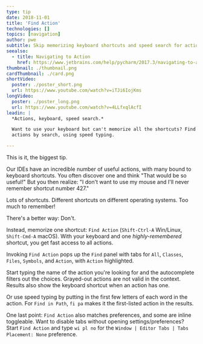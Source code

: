 ```yaml
---
type: tip
date: 2018-11-01
title: 'Find Action'
technologies: []
topics: [navigation]
author: pwe
subtitle: Skip memorizing keyboard shortcuts and speed search for actions instead.
seealso:
  - title: Navigating to Action
    href: https://www.jetbrains.com/help/pycharm/2017.3/navigating-to-action.html#Navigate_to_Action.xml
thumbnail: ./thumbnail.png
cardThumbnail: ./card.png
shortVideo:
  poster: ./poster_short.png
  url: https://www.youtube.com/watch?v=iTJi6IojKms
longVideo:
  poster: ./poster_long.png
  url: https://www.youtube.com/watch?v=4LLfxqlAcfI
leadin: |
  *Actions, keyboard, speed search.*

  Want to use your keyboard but can't memorize all the shortcuts? Find 
  actions by search, using speed typing.

---
```


This is it, the biggest tip.

Our IDEs have an incredible number of useful actions, with many bound to 
keyboard shortcuts. You often discover one and think "That would be so 
useful!" But you then realize: "I don't want to use my mouse and I'll 
never remember shortcut number 427."

Lots of shortcuts. Different shortcuts on different operating systems. 
Too much to remember!

There's a better way: Don't. 

Instead, memorize one shortcut: `Find Action` (`Shift-Ctrl-A` Win/Linux, 
`Shift-Cmd-A` macOS). With your keyboard and one *highly-remembered* 
shortcut, you get fast access to all actions.

Invoking `Find Action` pops up the `Find` panel with tabs for `All`, 
`Classes`, `Files`, `Symbols`, and `Action`, with `Action` highlighted.

Start typing the name of the action you're looking for and the 
autocomplete filters out the choices. Grayed-out actions are not 
valid in the context. Results also show the keyboard shortcut when an 
action has one.

Or use speed typing by putting in the first few letters of each 
word in the action. For `Find in Path`, `fi pa` makes it the first-listed 
action in the results. 

One last point: `Find Action` also matches preferences, and some are 
inline toggleable. Want to disable tabs without opening 
settings/preferences? Start `Find Action` and type `wi pl no` for 
the `Window | Editor Tabs | Tabs Placement: None` preference.
